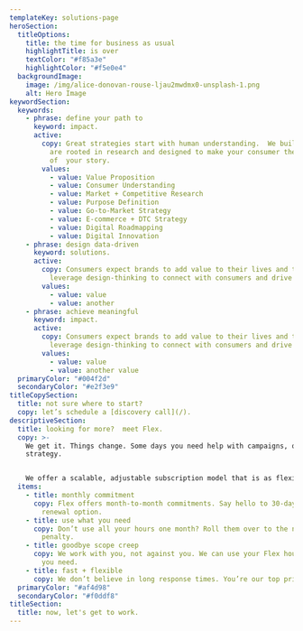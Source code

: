 ```yaml
---
templateKey: solutions-page
heroSection:
  titleOptions:
    title: the time for business as usual
    highlightTitle: is over
    textColor: "#f85a3e"
    highlightColor: "#f5e0e4"
  backgroundImage:
    image: /img/alice-donovan-rouse-ljau2mwdmx0-unsplash-1.png
    alt: Hero Image
keywordSection:
  keywords:
    - phrase: define your path to
      keyword: impact.
      active:
        copy: Great strategies start with human understanding.  We build strategies that
          are rooted in research and designed to make your consumer the hero
          of  your story.
        values:
          - value: Value Proposition
          - value: Consumer Understanding
          - value: Market + Competitive Research
          - value: Purpose Definition
          - value: Go-to-Market Strategy
          - value: E-commerce + DTC Strategy
          - value: Digital Roadmapping
          - value: Digital Innovation
    - phrase: design data-driven
      keyword: solutions.
      active:
        copy: Consumers expect brands to add value to their lives and the world. We
          leverage design-thinking to connect with consumers and drive results.
        values:
          - value: value
          - value: another
    - phrase: achieve meaningful
      keyword: impact.
      active:
        copy: Consumers expect brands to add value to their lives and the world. We
          leverage design-thinking to connect with consumers and drive results.
        values:
          - value: value
          - value: another value
  primaryColor: "#004f2d"
  secondaryColor: "#e2f3e9"
titleCopySection:
  title: not sure where to start?
  copy: let’s schedule a [discovery call](/).
descriptiveSection:
  title: looking for more?  meet Flex.
  copy: >-
    We get it. Things change. Some days you need help with campaigns, others its
    strategy.


    We offer a scalable, adjustable subscription model that is as flexible as you need it to be. Our month-to-month solution delivers value when, where and how you need it.
  items:
    - title: monthly commitment
      copy: Flex offers month-to-month commitments. Say hello to 30-day plans with a
        renewal option.
    - title: use what you need
      copy: Don’t use all your hours one month? Roll them over to the next with no
        penalty.
    - title: goodbye scope creep
      copy: We work with you, not against you. We can use your Flex hours for anything
        you need.
    - title: fast + flexible
      copy: We don’t believe in long response times. You’re our top priority, always.
  primaryColor: "#af4d98"
  secondaryColor: "#f0ddf8"
titleSection:
  title: now, let's get to work.
---
```

